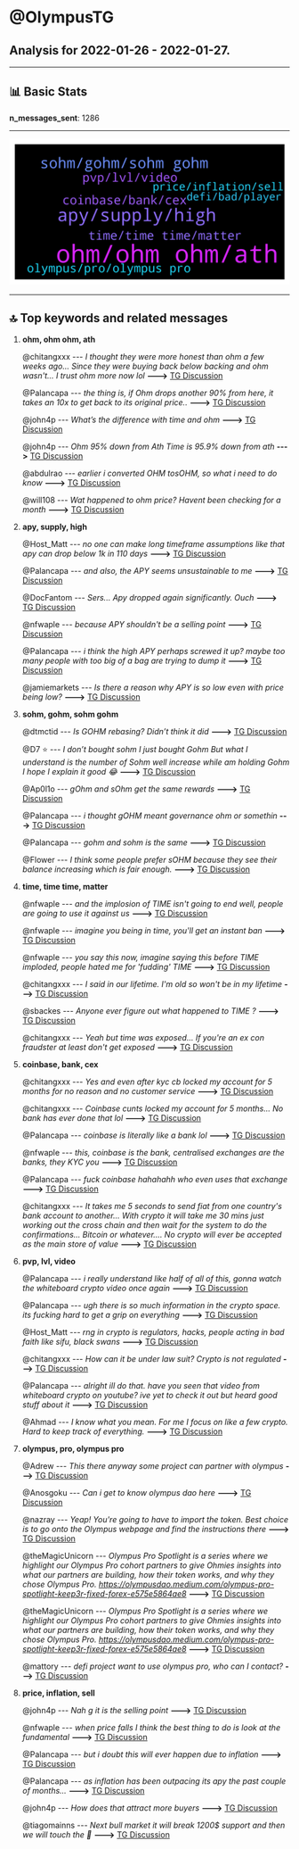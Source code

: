 # **@OlympusTG**
 ## Analysis for **2022-01-26** - **2022-01-27**.

---

## 📊 **Basic Stats**

**n_messages_sent**: 1286

---
![wordcloud](OlympusTG_1Days_wordcloud.png)

---


## 🔝 **Top keywords and related messages**

1. **ohm, ohm ohm, ath**

    @chitangxxx --- *I thought they were more honest than ohm a few weeks ago... Since they were buying back below backing and ohm wasn't... I trust ohm more now lol* **--->** [TG Discussion](https://t.me/OlympusTG/171181)

    @Palancapa --- *the thing is, if Ohm drops another 90% from here, it takes an 10x to get back to its original price..* **--->** [TG Discussion](https://t.me/OlympusTG/170223)

    @john4p --- *What’s the difference with time and ohm* **--->** [TG Discussion](https://t.me/OlympusTG/172122)

    @john4p --- *Ohm 95% down from Ath Time is 95.9% down from ath* **--->** [TG Discussion](https://t.me/OlympusTG/172139)

    @abdulrao --- *earlier i converted OHM tosOHM, so what i need to do know* **--->** [TG Discussion](https://t.me/OlympusTG/171088)

    @will108 --- *Wat happened to ohm price? Havent been checking for a month* **--->** [TG Discussion](https://t.me/OlympusTG/171808)

2. **apy, supply, high**

    @Host_Matt --- *no one can make long timeframe assumptions like that apy can drop below 1k in 110 days* **--->** [TG Discussion](https://t.me/OlympusTG/170521)

    @Palancapa --- *and also, the APY seems unsustainable to me* **--->** [TG Discussion](https://t.me/OlympusTG/169975)

    @DocFantom --- *Sers... Apy dropped again significantly.  Ouch* **--->** [TG Discussion](https://t.me/OlympusTG/171571)

    @nfwaple --- *because APY shouldn't be a selling point* **--->** [TG Discussion](https://t.me/OlympusTG/171850)

    @Palancapa --- *i think the high APY perhaps screwed it up? maybe too many people with too big of a bag are trying to dump it* **--->** [TG Discussion](https://t.me/OlympusTG/170261)

    @jamiemarkets --- *Is there a reason why APY is so low even with price being low?* **--->** [TG Discussion](https://t.me/OlympusTG/170383)

3. **sohm, gohm, sohm gohm**

    @dtmctid --- *Is GOHM rebasing? Didn’t think it did* **--->** [TG Discussion](https://t.me/OlympusTG/171547)

    @D7 ⭐️ --- *I don’t bought sohm  I just bought Gohm  But what I understand is the number of Sohm well increase while am holding Gohm   I hope I explain it good 😂* **--->** [TG Discussion](https://t.me/OlympusTG/169869)

    @Ap0l1o --- *gOhm and sOhm get the same rewards* **--->** [TG Discussion](https://t.me/OlympusTG/170277)

    @Palancapa --- *i thought gOHM meant governance ohm or somethin* **--->** [TG Discussion](https://t.me/OlympusTG/170303)

    @Palancapa --- *gohm and sohm is the same* **--->** [TG Discussion](https://t.me/OlympusTG/170295)

    @Flower --- *I think some people prefer sOHM because they see their balance increasing which is fair enough.* **--->** [TG Discussion](https://t.me/OlympusTG/171129)

4. **time, time time, matter**

    @nfwaple --- *and the implosion of TIME isn't going to end well, people are going to use it against us* **--->** [TG Discussion](https://t.me/OlympusTG/172106)

    @nfwaple --- *imagine you being in time, you'll get an instant ban* **--->** [TG Discussion](https://t.me/OlympusTG/171136)

    @nfwaple --- *you say this now, imagine saying this before TIME imploded, people hated me for 'fudding' TIME* **--->** [TG Discussion](https://t.me/OlympusTG/172131)

    @chitangxxx --- *I said in our lifetime. I'm old so won't be in my lifetime* **--->** [TG Discussion](https://t.me/OlympusTG/172036)

    @sbackes --- *Anyone ever figure out what happened to TIME ?* **--->** [TG Discussion](https://t.me/OlympusTG/170631)

    @chitangxxx --- *Yeah but time was exposed... If you're an ex con fraudster at least don't get exposed* **--->** [TG Discussion](https://t.me/OlympusTG/172167)

5. **coinbase, bank, cex**

    @chitangxxx --- *Yes and even after kyc cb locked my account for 5 months for no reason and no customer service* **--->** [TG Discussion](https://t.me/OlympusTG/172054)

    @chitangxxx --- *Coinbase cunts locked my account for 5 months... No bank has ever done that lol* **--->** [TG Discussion](https://t.me/OlympusTG/172038)

    @Palancapa --- *coinbase is literally like a bank lol* **--->** [TG Discussion](https://t.me/OlympusTG/172047)

    @nfwaple --- *this, coinbase is the bank, centralised exchanges are the banks, they KYC you* **--->** [TG Discussion](https://t.me/OlympusTG/172048)

    @Palancapa --- *fuck coinbase hahahahh who even uses that exchange* **--->** [TG Discussion](https://t.me/OlympusTG/172050)

    @chitangxxx --- *It takes me 5 seconds to send fiat from one country's bank account to another... With crypto it will take me 30 mins just working out the cross chain and then wait for the system to do the confirmations... Bitcoin or whatever.... No crypto will ever be accepted as the main store of value* **--->** [TG Discussion](https://t.me/OlympusTG/172023)

6. **pvp, lvl, video**

    @Palancapa --- *i really understand like half of all of this, gonna watch the whiteboard crypto video once again* **--->** [TG Discussion](https://t.me/OlympusTG/170287)

    @Palancapa --- *ugh there is so much information in the crypto space. its fucking hard to get a grip on everything* **--->** [TG Discussion](https://t.me/OlympusTG/171990)

    @Host_Matt --- *rng in crypto is regulators, hacks, people acting in bad faith like sifu, black swans* **--->** [TG Discussion](https://t.me/OlympusTG/171760)

    @chitangxxx --- *How can it be under law suit? Crypto is not regulated* **--->** [TG Discussion](https://t.me/OlympusTG/170954)

    @Palancapa --- *alright ill do that. have you seen that video from whiteboard crypto on youtube? ive yet to check it out but heard good stuff about it* **--->** [TG Discussion](https://t.me/OlympusTG/171648)

    @Ahmad --- *I know what you mean. For me I focus on like a few crypto. Hard to keep track of everything.* **--->** [TG Discussion](https://t.me/OlympusTG/171999)

7. **olympus, pro, olympus pro**

    @Adrew --- *This there anyway some project can partner with olympus* **--->** [TG Discussion](https://t.me/OlympusTG/169864)

    @Anosgoku --- *Can i get to know olympus dao here* **--->** [TG Discussion](https://t.me/OlympusTG/170047)

    @nazray --- *Yeap! You're going to have to import the token. Best choice is to go onto the Olympus webpage and find the instructions there* **--->** [TG Discussion](https://t.me/OlympusTG/170649)

    @theMagicUnicorn --- *Olympus Pro Spotlight is a series where we highlight our Olympus Pro cohort partners to give Ohmies insights into what our partners are building, how their token works, and why they chose Olympus Pro.  https://olympusdao.medium.com/olympus-pro-spotlight-keep3r-fixed-forex-e575e5864ae8* **--->** [TG Discussion](https://t.me/OlympusTG/170319)

    @theMagicUnicorn --- *Olympus Pro Spotlight is a series where we highlight our Olympus Pro cohort partners to give Ohmies insights into what our partners are building, how their token works, and why they chose Olympus Pro. https://olympusdao.medium.com/olympus-pro-spotlight-keep3r-fixed-forex-e575e5864ae8* **--->** [TG Discussion](https://t.me/OlympusTG/170336)

    @mattory --- *defi project  want to use olympus pro, who can I contact?* **--->** [TG Discussion](https://t.me/OlympusTG/171981)

8. **price, inflation, sell**

    @john4p --- *Nah g it is the selling point* **--->** [TG Discussion](https://t.me/OlympusTG/171857)

    @nfwaple --- *when price falls I think the best thing to do is look at the fundamental* **--->** [TG Discussion](https://t.me/OlympusTG/170256)

    @Palancapa --- *but i doubt this will ever happen due to inflation* **--->** [TG Discussion](https://t.me/OlympusTG/171652)

    @Palancapa --- *as inflation has been outpacing its apy the past couple of months...* **--->** [TG Discussion](https://t.me/OlympusTG/172017)

    @john4p --- *How does that attract more buyers* **--->** [TG Discussion](https://t.me/OlympusTG/171848)

    @tiagomainns --- *Next bull market it will break 1200$ support and then we will touch the 🚀* **--->** [TG Discussion](https://t.me/OlympusTG/171402)

